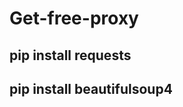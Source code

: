 # Get-free-proxy

pip install requests
-----------------
pip install beautifulsoup4
----------------
